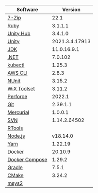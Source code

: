 [//]: # (title: Preinstalled Software on TeamCity Cloud Windows Agents)
[//]: # (auxiliary-id: Preinstalled Software on TeamCity Cloud Windows Agents)

<chunk id="windows-jb-agents">

|Software|Version|
|---|---|
|[7-Zip](https://www.7-zip.org/)|22.1|
|[Ruby](https://www.ruby-lang.org/en/)|3.1.1.1|
|[Unity Hub](https://unity.com/unity-hub)|3.4.1.0|
|[Unity](https://unity.com/)|2021.3.4.17913|
|[JDK](https://aws.amazon.com/corretto/)|11.0.16.9.1|
|[.NET](https://dotnet.microsoft.com/)|7.0.102|
|[kubectl](https://kubernetes.io/docs/tasks/tools/#kubectl)|1.25.3|
|[AWS CLI](https://aws.amazon.com/cli/)|2.8.3|
|[NUnit](https://nunit.org/)|3.15.2|
|[WiX Toolset](https://wixtoolset.org/)|3.11.2|
|[Perforce](https://www.perforce.com/)|2022.1|
|[Git](https://git-scm.com/)|2.39.1.1|
|[Mercurial](https://www.mercurial-scm.org/)|1.0.0.1|
|[SVN](https://subversion.apache.org/)|1.14.2.64502|
|[RTools](https://cran.r-project.org/bin/windows/Rtools/)||
|[Node.js](https://nodejs.org/en/)|v18.14.0|
|[Yarn](https://yarnpkg.com/)|1.22.19|
|[Docker](https://www.docker.com/)|20.10.9|
|[Docker Compose](https://docs.docker.com/compose/)|1.29.2|
|[Gradle](https://gradle.org/)|7.5.1|
|[CMake](https://cmake.org/)|3.24.2|
|[msys2](https://www.msys2.org/)||

</chunk> 
